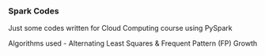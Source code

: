 ### Spark Codes

Just some codes written for Cloud Computing course using PySpark

Algorithms used - Alternating Least Squares & Frequent Pattern (FP) Growth
